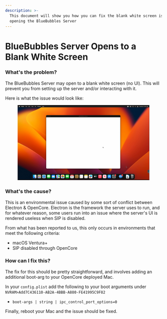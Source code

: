 ```yaml
---
description: >-
  This document will show you how you can fix the blank white screen issue when
  opening the BlueBubbles Server
---
```


# BlueBubbles Server Opens to a Blank White Screen

### What's the problem?

The BlueBubbles Server may open to a blank white screen (no UI). This will prevent you from setting up the server and/or interacting with it.

Here is what the issue would look like:

<figure><img src="../.gitbook/assets/image (8).png" alt=""><figcaption></figcaption></figure>

### What's the cause?

This is an environmental issue caused by some sort of conflict between Electron & OpenCore. Electron is the framework the server uses to run, and for whatever reason, some users run into an issue where the server's UI is rendered useless when SIP is disabled.

From what has been reported to us, this only occurs in environments that meet the following criteria:

* macOS Ventura+
* SIP disabled through OpenCore

### How can I fix this?

The fix for this should be pretty straightforward, and involves adding an additional boot-arg to your OpenCore deployed Mac.

In your `config.plist` add the following to your boot arguments under `NVRAM>Add7C436110-AB2A-4BBB-A880-FE41995C9F82`

* `boot-args | string | ipc_control_port_options=0`

Finally, reboot your Mac and the issue should be fixed.

